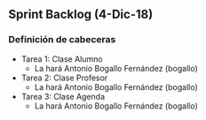 
## Sprint Backlog (4-Dic-18)

### Definición de cabeceras
* Tarea 1: Clase Alumno
	- La hará Antonio Bogallo Fernández (bogallo)
* Tarea 2: Clase Profesor
	- La hará Antonio Bogallo Fernández (bogallo)  
* Tarea 3: Clase Agenda
	- La hará Antonio Bogallo Fernández (bogallo)  
